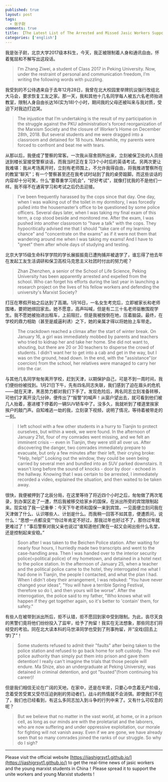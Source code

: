 ```yaml
---
published: true
layout: post
tags: 
  - 张子尉
comments: true
title: 【The Latest List of The Arrested and Missed Jasic Workers Supporters】 
categories: ['english']
---
```

<p>我是张子尉，北京大学2017级本科生，今天，我正被限制着人身和通讯自由，怀着冤屈和不解写出这段话。 </p>

<blockquote>
  <p>I’m Zhang Ziwei, a student of Class 2017 in Peking University. Now, under the restraint of personal and communication freedom, I’m writing the following words with puzzling. </p>
</blockquote>

<p>我受到的不公待遇来自于去年12月28日，我曾在北大校园里举牌抗议强行改组北大马会，要求恢复工友之家。那一天，我和其他十几名同学每人被五六名老师抬进教室，限制人身自由长达16(实为18)个小时，期间我的父母还被叫来与我对质，受迫下对我边打边哭。</p>

<blockquote>
  <p>The injustice that I’m undertaking is the result of my participation in the struggle against the PKU administration's forced reorganization of the Marxism Society and the closure of Worker’s Home on December 28th, 2018. But several students and me were dragged into a classroom and detained for 18 hours. Meanwhile, my parents were forced to confront and beat me with tears.   </p>
</blockquote>

<p>从那以后，我便成了警察的常客。一次我从宿舍厕所出来，立刻被保卫处的人员扭送到楼长室接受警察谈话，而我当时正在复习3个小时后的英语考试。另两次更让我难堪：我从考场离开时，立刻有老师围上，不允许我得自由，将我推进警察所在的教室“聊天”；有一个警察甚至还在我考试时站到了我的桌旁踮脚。而这些谈话的内容却十分可笑，什么“要尊重学习机会”，“好好考试”，就像打扰我的不是他们一样。我不得不在通宵学习和考试之后仍去迎接。</p>

<blockquote>
  <p>I’ve been frequently harassed by the cops since that day. One day, when I was walking out of the toilet in my dormitory, I was forcedly pulled into the housemaster’s office to be questioned by some police officers. Several days later, when I was taking my final exam of this term, a cop stood beside and monitored me. After the exam, I was pushed into another classroom to "have a talk" with the cops. They hypocritically advised me that I should "take care of my learning chance" and "concentrate on the exams" as if it were not them that wandering around me when I was taking my exams! And I have to "greet" them after whole days of studying and testing.</p>
</blockquote>

<p>北京大学15级生命科学学院的学长展振振竟已遭拘捕并被退学了，谁忘得了他去年在发起工友生活调研和保卫高校马克思主义社团时付出的努力呢？</p>

<blockquote>
  <p>Zhan Zhenzhen, a senior of the School of Life Science, Peking University has been apparently arrested and expelled from the school. Who can forget his efforts during the last year in launching a research project on the lives of his fellow workers and defending the university's Marxist Society?</p>
</blockquote>

<p>打压在寒假开始之后达到了高潮。1月16日，一名女生考完后，立即被家长和老师围堵，要把她绑回家去。她不愿意，高声叫喊，但是有二三十名老师驱散围观学生。我不愿她被抬进出租车，上前阻拦，但是我被按倒在地，压着脑袋。最终，在学校的鼎力相助（甚至是威逼利诱）之下，她的亲属才得以将她抬上车带走。</p>

<blockquote>
  <p>The crackdown reached a climax after the start of winter break. On January 16, a girl was immediately mobbed by parents and teachers who tried to kidnap her and take her home. She did not want to, shouting, but there are 20 or 30 teachers to disperse the crowd of students. I didn't want her to get into a cab and get in the way, but I was on the ground, head down. In the end, with the "assistance"(or coercion) from the school, her relatives were managed to carry her into the car.</p>
</blockquote>

<p>与其他几名同学匆匆离开学校，赶到天津，以期保护自己，可是不到一周时间，我们便纷纷被找到。1月21日下午，先有四名同志失联，我们感到了迫在眉头的危机——就在天津，黑恶势力都对我们下手了。发现危险后，两名同志立刻准备转移，可他们才离开没几分钟，便传出了“报警”的喊声！从窗户望出去，就可看到他们被几人抬着，塞进楼下停着的一辆SUV轿车中了。没多久，我就听到了楼道里挨家挨户的敲门声。自知难逃一劫的我，立刻录下视频，说明了情况，等待着被带走的一刻。</p>

<blockquote>
  <p>I left school with a few other students in a hurry to Tianjin to protect ourselves, but within a week, we were found. In the afternoon of January 21st, four of my comrades went missing, and we felt an imminent crisis -- even in Tianjin, they were still all over us. After discovering the danger, two comrades immediately prepare to evacuate, but only a few minutes after their left, their crying broke: "Help, help!" Looking out the window, they could be seen being carried by several men and bundled into an SUV parked downstairs. It wasn't long before the sound of knocks - door by door - echoed in the hallway. Knowing that I was certain to be arrested, I immediately recorded a video, explained the situation, and then waited to be taken away.</p>
</blockquote>

<p>很快，我便被押到了北辰分局，在这里等待了将近四个小时之后，匆匆做了两次笔录，到办案区走了一遭，然后我被移交给家乡的国保，在派出所旁的宾馆限制起来。现实给了我一记重拳：今天下午老师和国保一来到宾馆，一见面便立刻问我在天津做了什么、认识哪些人、计划是什么。而我稍一回答不如其意，便遭质问，说什么：“思想一点都没变”“你过年肯定不好过，那我过年也好过不了，那你过年就更难过了！”事后警察对我父亲也说过“谁知道他们聚在一起又会闹出些什么名堂，还是控制起来安稳。”</p>

<blockquote>
  <p>Soon after I was taken to the Beichen Police station. After waiting for nearly four hours, I hurriedly made two transcripts and went to the case-handling area. Then I was handed over to the interior security police(=political police) of my hometown, and detained in a hotel next to the police station. In the afternoon of January 25, when a teacher and the political police came to the hotel, they interrogated me what I had done in Tianjin, the people I contacted, and what the plan I had. When I didn't obey their arrangement, I was rebuked: "You have never changed your  ideas",  "You will have a terrible Spring Festival, therefore so do I, and then yours will be worse". After the interrogation, the police said to my father, "Who knows what will happen if they get together again, so it's better to 'contain' them, for safety."</p>
</blockquote>

<p>有些人在被带到派出所后，拒不认错，拒不愿回到家中受到限制。为此，丧尽天良的黑警们竟将他们纷纷投入了监牢，给予了拘留！我实在无法想象，那些同志们将经受的考验。同在北大读本科的马世泽同学也受到了刑事拘留，并“没戏(回去上学)了”！</p>

<blockquote>
  <p>Some students refused to admit their "faults" after being taken to the police station and refused to go back home for soft custody. The evil police authority than simply put them into prison and gave them detention! I really can't imagine the trials that those people will endure. Ma Shize, also an undergraduate at Peking University, was detained in criminal detention, and got "busted"(from continuing his career)!</p>
</blockquote>

<p>但是我们相信无论在广阔的天地，在家中，还是在牢房，只要心中念着无产阶级，念着受苦受累又受尽压迫剥削的劳动者们，战斗的热情就不会消弭。即使我们不在了，我们也已经看到，有这么多同志加入到斗争的行列中来了。又有什么可叹息的呢？</p>

<blockquote>
  <p>But we believe that no matter in the vast world, at home, or in a prison cell, as long as our minds are with the proletariat and the laborers, who are now suffering and under oppressive exploitation, our morale for fighting will not vanish away. Even if we are gone, we have already seen that so many comrades joined the ranks of our struggle. So why do I sigh?</p>
</blockquote>

---
Please visit the official website [https://jiashigrsyt1.github.io/](https://jiashigrsyt1.github.io/) to get the real-time news of jasic workers and the young marxist students in China！Please spread it to support the unite workers and young Marxist students !
